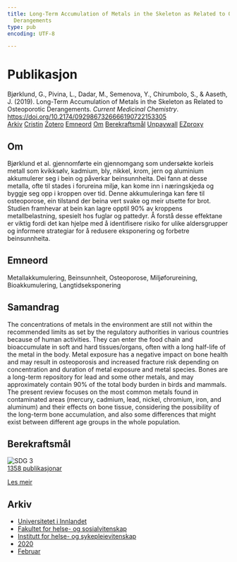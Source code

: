 ```yaml
---
title: Long-Term Accumulation of Metals in the Skeleton as Related to Osteoporotic
  Derangements
type: pub
encoding: UTF-8

---
```

<h1>Publikasjon</h1>
<article id="csl-bib-container-AI7SW66R" class="csl-bib-container">
  <div class="csl-bib-body"> <div class="csl-entry">Bjørklund, G., Pivina, L., Dadar, M., Semenova, Y., Chirumbolo, S., &#38; Aaseth, J. (2019). Long-Term Accumulation of Metals in the Skeleton as Related to Osteoporotic Derangements. <i>Current Medicinal Chemistry</i>. <a href="https://doi.org/10.2174/0929867326666190722153305">https://doi.org/10.2174/0929867326666190722153305</a></div> </div>
  <div class="csl-bib-buttons">
    <a href="#taxonomy-article-AI7SW66R" alt="archive" class="csl-bib-button">Arkiv</a>
    <a href="https://app.cristin.no/results/show.jsf?id=1790094" alt="Cristin" class="csl-bib-button">Cristin</a>
    <a href="http://zotero.org/groups/5881554/items/AI7SW66R" alt="Zotero" class="csl-bib-button">Zotero</a>
    <a href="#keywords-article-AI7SW66R" alt="keywords" class="csl-bib-button">Emneord</a>
    <a href="#about-article-AI7SW66R" alt="about_pub" class="csl-bib-button">Om</a>
    <a href="#sdg-article-AI7SW66R" alt="sdg" class="csl-bib-button">Berekraftsmål</a>
    <a href="https://doi.org/10.2174/0929867326666190722153305" alt="Unpaywall" class="csl-bib-button">Unpaywall</a>
    <a href="https://doi.org/10.2174/0929867326666190722153305" alt="EZproxy" class="csl-bib-button">EZproxy</a>
  </div>
  <div id="csl-bib-meta-container-AI7SW66R"></div>
</article>
<div id="csl-bib-meta-AI7SW66R" class="csl-bib-meta">
  <article id="about-article-AI7SW66R" class="about_pub-article">
    <h1>Om</h1>
    Bjørklund et al. gjennomførte ein gjennomgang som undersøkte korleis metall som kvikksølv, kadmium, bly, nikkel, krom, jern og aluminium akkumulerer seg i bein og påverkar beinsunnheita. Dei fann at desse metalla, ofte til stades i forureina miljø, kan kome inn i næringskjeda og byggje seg opp i kroppen over tid. Denne akkumuleringa kan føre til osteoporose, ein tilstand der beina vert svake og meir utsette for brot. Studien framhevar at bein kan lagre opptil 90% av kroppens metallbelastning, spesielt hos fuglar og pattedyr. Å forstå desse effektane er viktig fordi det kan hjelpe med å identifisere risiko for ulike aldersgrupper og informere strategiar for å redusere eksponering og forbetre beinsunnheita.
  </article>
  <article id="keywords-article-AI7SW66R" class="keywords-article">
    <h1>Emneord</h1>
    Metallakkumulering, Beinsunnheit, Osteoporose, Miljøforureining, Bioakkumulering, Langtidseksponering
  </article>
  <article id="abstract-article-AI7SW66R" class="abstract-article">
    <h1>Samandrag</h1>
    The concentrations of metals in the environment are still not within the recommended limits as set by the regulatory authorities in various countries because of human activities. They can enter the food chain and bioaccumulate in soft and hard tissues/organs, often with a long half-life of the metal in the body. Metal exposure has a negative impact on bone health and may result in osteoporosis and increased fracture risk depending on concentration and duration of metal exposure and metal species. Bones are a long-term repository for lead and some other metals, and may approximately contain 90% of the total body burden in birds and mammals. The present review focuses on the most common metals found in contaminated areas (mercury, cadmium, lead, nickel, chromium, iron, and aluminum) and their effects on bone tissue, considering the possibility of the long-term bone accumulation, and also some differences that might exist between different age groups in the whole population.
  </article>
  <article id="sdg-article-AI7SW66R" class="sdg-article">
    <h1>Berekraftsmål</h1>
    <div class="sdg-container"><div id="sdg3" class="sdg">
        <img src="{{< params subfolder >}}images/sdg/sdg03_nn.png" class="image" alt="SDG 3">
        <div class="sdg-overlay">
          <a href="{{< params subfolder >}}nn/archive/?sdg=3#archive" class="sdg-publication-count"><span>1358</span> publikasjonar</a>
          <p><a href="https://fn.no/om-fn/fns-baerekraftsmaal/god-helse-og-livskvalitet?lang=nno-NO" class="sdg-read-more">Les meir</a></p>
        </div>
      </div></div>
  </article>
  <article id="taxonomy-article-AI7SW66R" class="taxonomy-article">
    <h1>Arkiv</h1>
    <ul>
      <li><a href="{{< params subfolder >}}nn/archive/?key=3DCRN523">Universitetet i Innlandet</a></li>
      <li><a href="{{< params subfolder >}}nn/archive/?key=IDKFS3MX">Fakultet for helse- og sosialvitenskap</a></li>
      <li><a href="{{< params subfolder >}}nn/archive/?key=GTV4ECMZ">Institutt for helse- og sykepleievitenskap</a></li>
      <li><a href="{{< params subfolder >}}nn/archive/?key=LNJIKLR2">2020</a></li>
      <li><a href="{{< params subfolder >}}nn/archive/?key=N8B9UQSD">Februar</a></li>
    </ul>
  </article>
</div>
